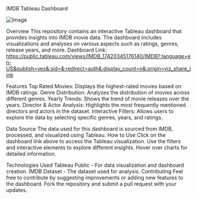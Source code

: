 IMDB Tableau Dashboard

![Image](https://github.com/user-attachments/assets/85537e83-a2ed-4473-b250-8f2a3136b1f1)

Overview
This repository contains an interactive Tableau dashboard that provides insights into IMDB movie data. The dashboard includes visualizations and analyses on various aspects such as ratings, genres, release years, and more.
Dashboard Link:    https://public.tableau.com/views/IMDB_17420345176140/IMDB?:language=en-US&publish=yes&:sid=&:redirect=auth&:display_count=n&:origin=viz_share_link

Features
Top Rated Movies: Displays the highest-rated movies based on IMDB ratings.
Genre Distribution: Analyzes the distribution of movies across different genres.
Yearly Trends: Shows the trend of movie releases over the years.
Director & Actor Analysis: Highlights the most frequently mentioned directors and actors in the dataset.
Interactive Filters: Allows users to explore the data by selecting specific genres, years, and ratings.

Data Source
The data used for this dashboard is sourced from IMDB, processed, and visualized using Tableau.
How to Use
Click on the dashboard link above to access the Tableau visualization.
Use the filters and interactive elements to explore different insights.
Hover over charts for detailed information.

Technologies Used
Tableau Public - For data visualization and dashboard creation.
IMDB Dataset - The dataset used for analysis.
Contributing
Feel free to contribute by suggesting improvements or adding new features to the dashboard. Fork the repository and submit a pull request with your updates.
